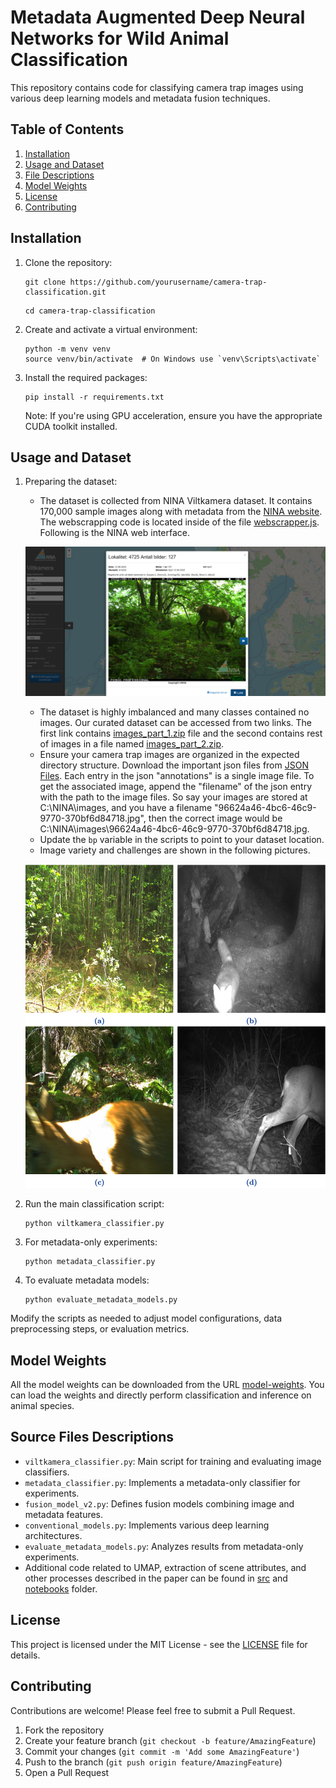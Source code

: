 # Metadata Augmented Deep Neural Networks for Wild Animal Classification

This repository contains code for classifying camera trap images using various deep learning models and metadata fusion techniques. 

## Table of Contents
1. [Installation](#installation)
2. [Usage and Dataset](#usage-and-dataset)
3. [File Descriptions](#file-descriptions)
4. [Model Weights](#model_weights)
5. [License](#license)
6. [Contributing](#contributing)

## Installation

1. Clone the repository:
    ```
    git clone https://github.com/yourusername/camera-trap-classification.git
    ```
    ```
    cd camera-trap-classification
    ```

2. Create and activate a virtual environment:
   ```
   python -m venv venv
   source venv/bin/activate  # On Windows use `venv\Scripts\activate`
   ```

3. Install the required packages:
   ```
   pip install -r requirements.txt
   ```

   Note: If you're using GPU acceleration, ensure you have the appropriate CUDA toolkit installed.

## Usage and Dataset

1. Preparing the dataset:
   - The dataset is collected from NINA Viltkamera dataset. It contains 170,000 sample images along with metadata from the [NINA website](https://viltkamera.nina.no/). The webscrapping code is located inside of the file [webscrapper.js](./webscrapper.js). Following is the NINA web interface.

   ![NINA_WEB_INTERFACE](./imgs/nina_web.png)


   - The dataset is highly imbalanced and many classes contained no images. Our curated dataset can be accessed from two links. The first link contains [images_part_1.zip](https://figshare.com/articles/dataset/images_part_1/26832043?file=48792940) file and the second contains rest of images in a file named [images_part_2.zip](https://figshare.com/articles/dataset/images_part_2/26832475?file=48793543).
   - Ensure your camera trap images are organized in the expected directory structure. Download the important json files from [JSON Files](https://figshare.com/articles/dataset/JSON_files/26832049?file=48793426). Each entry in the json "annotations" is a single image file. To get the associated image, append the "filename" of the json entry with the path to the image files. So say your images are stored at C:\NINA\images, and you have a filename "96624a46-4bc6-46c9-9770-370bf6d84718.jpg", then the correct image would be C:\NINA\images\96624a46-4bc6-46c9-9770-370bf6d84718.jpg.
   - Update the `bp` variable in the scripts to point to your dataset location.
   - Image variety and challenges are shown in the following pictures.

   ![IMG_CHALLENGES](./imgs/img_variety_challenges.png)

2. Run the main classification script:
   ```
   python viltkamera_classifier.py
   ```

3. For metadata-only experiments:
   ```
   python metadata_classifier.py
   ```

4. To evaluate metadata models:
   ```
   python evaluate_metadata_models.py
   ```

Modify the scripts as needed to adjust model configurations, data preprocessing steps, or evaluation metrics.

## Model Weights
All the model weights can be downloaded from the URL [model-weights](https://figshare.com/s/c4ca09789621053d5cb7). You can load the weights and directly perform classification and inference on animal species.


## Source Files Descriptions

- `viltkamera_classifier.py`: Main script for training and evaluating image classifiers.
- `metadata_classifier.py`: Implements a metadata-only classifier for experiments.
- `fusion_model_v2.py`: Defines fusion models combining image and metadata features.
- `conventional_models.py`: Implements various deep learning architectures.
- `evaluate_metadata_models.py`: Analyzes results from metadata-only experiments.
- Additional code related to UMAP, extraction of scene attributes, and other processes described in the paper can be found in [src](./src) and [notebooks](./notebooks) folder.

## License

This project is licensed under the MIT License - see the [LICENSE](LICENSE) file for details.

## Contributing

Contributions are welcome! Please feel free to submit a Pull Request.

1. Fork the repository
2. Create your feature branch (`git checkout -b feature/AmazingFeature`)
3. Commit your changes (`git commit -m 'Add some AmazingFeature'`)
4. Push to the branch (`git push origin feature/AmazingFeature`)
5. Open a Pull Request
